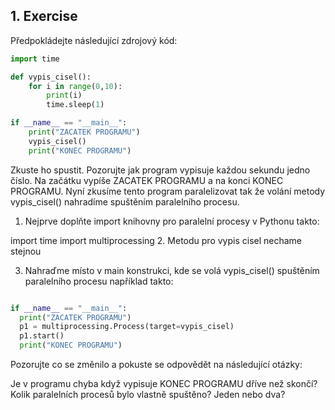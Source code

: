 ## 1. Exercise

Předpokládejte následující zdrojový kód:
```python
import time

def vypis_cisel():
    for i in range(0,10):
        print(i)
        time.sleep(1)

if __name__ == "__main__":
    print("ZACATEK PROGRAMU")
    vypis_cisel()
    print("KONEC PROGRAMU")
   ```
Zkuste ho spustit. Pozorujte jak program vypisuje každou sekundu jedno číslo. Na začátku vypíše ZACATEK PROGRAMU  a na konci KONEC PROGRAMU. Nyní zkusíme tento program paralelizovat tak že volání metody vypis_cisel() nahradíme spuštěním paralelního procesu.

1. Nejprve doplňte import knihovny pro paralelní procesy v Pythonu takto:

import time
import multiprocessing
2. Metodu pro vypis cisel nechame stejnou

3. Nahraďme místo v main konstrukci, kde se volá  vypis_cisel() spuštěním paralelního procesu například takto:
```python

if __name__ == "__main__":
  print("ZACATEK PROGRAMU")
  p1 = multiprocessing.Process(target=vypis_cisel)
  p1.start()
  print("KONEC PROGRAMU")

```    
Pozorujte co se změnilo a pokuste se odpovědět na následující otázky:

Je v programu chyba když vypisuje KONEC PROGRAMU dříve než skončí? 
Kolik paralelních procesů bylo vlastně spuštěno? Jeden nebo dva?
